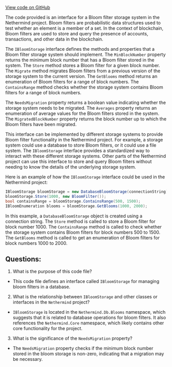 [View code on GitHub](https://github.com/NethermindEth/nethermind/src/Nethermind/Nethermind.Db/Blooms/IBloomStorage.cs)

The code provided is an interface for a Bloom filter storage system in the Nethermind project. Bloom filters are probabilistic data structures used to test whether an element is a member of a set. In the context of blockchain, Bloom filters are used to store and query the presence of accounts, transactions, and other data in the blockchain.

The `IBloomStorage` interface defines the methods and properties that a Bloom filter storage system should implement. The `MinBlockNumber` property returns the minimum block number that has a Bloom filter stored in the system. The `Store` method stores a Bloom filter for a given block number. The `Migrate` method migrates Bloom filters from a previous version of the storage system to the current version. The `GetBlooms` method returns an enumeration of Bloom filters for a range of block numbers. The `ContainsRange` method checks whether the storage system contains Bloom filters for a range of block numbers.

The `NeedsMigration` property returns a boolean value indicating whether the storage system needs to be migrated. The `Averages` property returns an enumeration of average values for the Bloom filters stored in the system. The `MigratedBlockNumber` property returns the block number up to which the Bloom filters have been migrated.

This interface can be implemented by different storage systems to provide Bloom filter functionality in the Nethermind project. For example, a storage system could use a database to store Bloom filters, or it could use a file system. The `IBloomStorage` interface provides a standardized way to interact with these different storage systems. Other parts of the Nethermind project can use this interface to store and query Bloom filters without needing to know the details of the underlying storage system.

Here is an example of how the `IBloomStorage` interface could be used in the Nethermind project:

```csharp
IBloomStorage bloomStorage = new DatabaseBloomStorage(connectionString);
bloomStorage.Store(1000, new BloomFilter());
bool containsRange = bloomStorage.ContainsRange(500, 1500);
IBloomEnumeration blooms = bloomStorage.GetBlooms(1000, 2000);
```

In this example, a `DatabaseBloomStorage` object is created using a connection string. The `Store` method is called to store a Bloom filter for block number 1000. The `ContainsRange` method is called to check whether the storage system contains Bloom filters for block numbers 500 to 1500. The `GetBlooms` method is called to get an enumeration of Bloom filters for block numbers 1000 to 2000.
## Questions: 
 1. What is the purpose of this code file?
- This code file defines an interface called `IBloomStorage` for managing bloom filters in a database.

2. What is the relationship between `IBloomStorage` and other classes or interfaces in the `Nethermind` project?
- `IBloomStorage` is located in the `Nethermind.Db.Blooms` namespace, which suggests that it is related to database operations for bloom filters. It also references the `Nethermind.Core` namespace, which likely contains other core functionality for the project.

3. What is the significance of the `NeedsMigration` property?
- The `NeedsMigration` property checks if the minimum block number stored in the bloom storage is non-zero, indicating that a migration may be necessary.